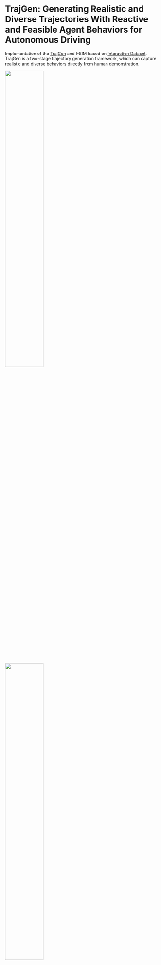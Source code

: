 # TrajGen: Generating Realistic and Diverse Trajectories With Reactive and Feasible Agent Behaviors for Autonomous Driving
Implementation of the [TrajGen][website_arxiv] and I-SIM based on [Interaction Dataset][website_INTER]. TrajGen is a two-stage trajectory generation framework, which can capture realistic and diverse behaviors directly from human demonstration.

[website_arxiv]: https://sites.google.com/view/trajgen/
[website_INTER]: http://www.interaction-dataset.com/

<img width="50%" src="https://github.com/gaoyinfeng/TrajGen/blob/main/gif/trajgen_1.gif"> <img width="50%" src="https://github.com/gaoyinfeng/TrajGen/blob/main/gif/trajgen_2.gif">

If you find this code useful, please reference in your paper:

```
@article{zhang2022trajgen,
  title={TrajGen: Generating Realistic and Diverse Trajectories With Reactive and Feasible Agent Behaviors for Autonomous Driving},
  author={Zhang, Qichao and Gao, Yinfeng and Zhang, Yikang and Guo, Youtian and Ding, Dawei and Wang, Yunpeng and Sun, Peng and Zhao, Dongbin},
  journal={IEEE Transactions on Intelligent Transportation Systems},
  year={2022},
  doi={10.1109/TITS.2022.3202185}
}
```
